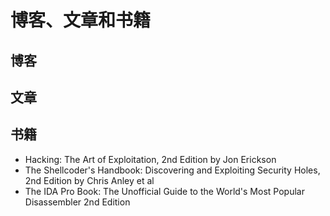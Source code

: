 # 博客、文章和书籍

## 博客

## 文章

## 书籍
- Hacking: The Art of Exploitation, 2nd Edition by Jon Erickson
- The Shellcoder's Handbook: Discovering and Exploiting Security Holes, 2nd Edition by Chris Anley et al
- The IDA Pro Book: The Unofficial Guide to the World's Most Popular Disassembler 2nd Edition
